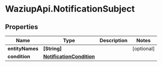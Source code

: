 # WaziupApi.NotificationSubject

## Properties
Name | Type | Description | Notes
------------ | ------------- | ------------- | -------------
**entityNames** | **[String]** |  | [optional] 
**condition** | [**NotificationCondition**](NotificationCondition.md) |  | 


